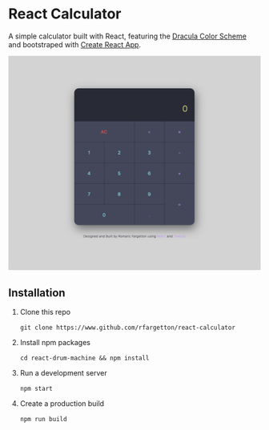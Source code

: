 # React Calculator

A simple calculator built with React, featuring the [Dracula Color Scheme](https://github.com/dracula/dracula-theme) and bootstraped with [Create React App](https://github.com/facebook/create-react-app). 

![Calculator Screenshot](assets/img/calculator-screenshot1.png)

## Installation

1. Clone this repo
    ```
    git clone https://www.github.com/rfargetton/react-calculator
    ``` 
2. Install npm packages
    ```
    cd react-drum-machine && npm install
    ```
3. Run a development server
    ```
    npm start
    ```
4. Create a production build
    ```
    npm run build
    ```

